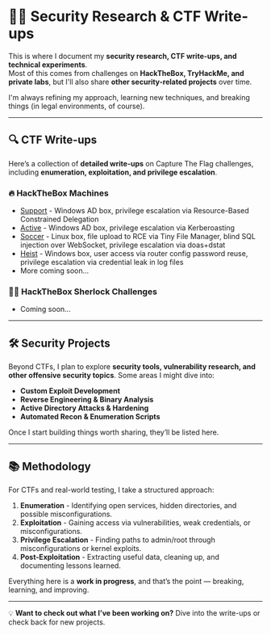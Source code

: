 # 🏴‍☠️ Security Research & CTF Write-ups

This is where I document my **security research, CTF write-ups, and technical experiments**.  
Most of this comes from challenges on **HackTheBox, TryHackMe, and private labs**, but I'll also share **other security-related projects** over time.  

I'm always refining my approach, learning new techniques, and breaking things (in legal environments, of course).

---

## 🔍 CTF Write-ups

Here’s a collection of **detailed write-ups** on Capture The Flag challenges, including **enumeration, exploitation, and privilege escalation**.

### 🔥 HackTheBox Machines

- [Support](reports/hackthebox/support/) - Windows AD box, privilege escalation via Resource-Based Constrained Delegation
- [Active](reports/hackthebox/active/) - Windows AD box, privilege escalation via Kerberoasting
- [Soccer](reports/hackthebox/soccer/) - Linux box, file upload to RCE via Tiny File Manager, blind SQL injection over WebSocket, privilege escalation via doas+dstat
- [Heist](reports/hackthebox/heist/) - Windows box, user access via router config password reuse, privilege escalation via credential leak in log files
- More coming soon...

### 🕵️‍♂️ HackTheBox Sherlock Challenges

- Coming soon...

---

## 🛠 Security Projects

Beyond CTFs, I plan to explore **security tools, vulnerability research, and other offensive security topics**. Some areas I might dive into:

- **Custom Exploit Development**
- **Reverse Engineering & Binary Analysis**
- **Active Directory Attacks & Hardening**
- **Automated Recon & Enumeration Scripts**

Once I start building things worth sharing, they’ll be listed here.

---

## 📚 Methodology

For CTFs and real-world testing, I take a structured approach:

1. **Enumeration** - Identifying open services, hidden directories, and possible misconfigurations.  
2. **Exploitation** - Gaining access via vulnerabilities, weak credentials, or misconfigurations.  
3. **Privilege Escalation** - Finding paths to admin/root through misconfigurations or kernel exploits.  
4. **Post-Exploitation** - Extracting useful data, cleaning up, and documenting lessons learned.

Everything here is a **work in progress**, and that’s the point — breaking, learning, and improving.

---

💡 **Want to check out what I’ve been working on?** Dive into the write-ups or check back for new projects.
